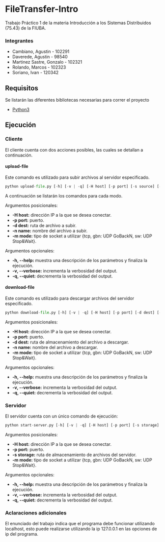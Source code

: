# FileTransfer-Intro
Trabajo Práctico 1 de la materia Introducción a los Sistemas Distribuidos (75.43) de la FIUBA.

### Integrantes
- Cambiano, Agustin - 102291
- Daverede, Agustin - 98540
- Martinez Sastre, Gonzalo - 102321
- Rolando, Marcos - 102323
- Soriano, Ivan - 120342

## Requisitos
Se listarán las diferentes bibliotecas necesarias para correr el proyecto
- [Python3](https://www.python.org/downloads/)

## Ejecución

### Cliente

El cliente cuenta con dos acciones posibles, las cuales se detallan a continuación.

#### upload-file

Este comando es utilizado para subir archivos al servidor especificado.

```python
python upload-file.py [-h] [-v | -q] [-H host] [-p port] [-s source] [-n name] [-m mode]
```
A continuación se listarán los comandos para cada modo.

Argumentos posicionales:
*  **-H host:** dirección IP a la que se desea conectar.
*  **-p port:** puerto.
*  **-d dest:** ruta de archivo a subir.
*  **-n name:** nombre del archivo a subir.
*  **-m mode:** tipo de socket a utilizar {tcp, gbn: UDP GoBackN, sw: UDP Stop&Wait}.           

Argumentos opcionales:
*  **-h, --help:** muestra una descripción de los parámetros y finaliza la ejecución.
*  **-v, --verbose:** incrementa la verbosidad del output.
*  **-q, --quiet:** decrementa la verbosidad del output.

#### download-file
Este comando es utilizado para descargar archivos del servidor especificado.

```python
python download-file.py [-h] [-v | -q] [-H host] [-p port] [-d dest] [-n name] [-m mode]
```

Argumentos posicionales:
*  **-H host:** dirección IP a la que se desea conectar.
*  **-p port:** puerto.
*  **-d dest:** ruta de almacenamiento del archivo a descargar.
*  **-n name:** nombre del archivo a descargar.
*  **-m mode:** tipo de socket a utilizar {tcp, gbn: UDP GoBackN, sw: UDP Stop&Wait}.

Argumentos opcionales:
*  **-h, --help:** muestra una descripción de los parámetros y finaliza la ejecución.
*  **-v, --verbose:** incrementa la verbosidad del output.
*  **-q, --quiet:** decrementa la verbosidad del output.

### Servidor
El servidor cuenta con un único comando de ejecución:

```python
python start-server.py [-h] [-v | -q] [-H host] [-p port] [-s storage] [-m mode]
```

Argumentos posicionales:
*  **-H host:** dirección IP a la que se desea conectar.
*  **-p port:** puerto.
*  **-s storage:** ruta de almacenamiento de archivos del servidor.
*  **-m mode:** tipo de socket a utilizar {tcp, gbn: UDP GoBackN, sw: UDP Stop&Wait}.

Argumentos opcionales:
*  **-h, --help:** muestra una descripción de los parámetros y finaliza la ejecución.
*  **-v, --verbose:** incrementa la verbosidad del output.
*  **-q, --quiet:** decrementa la verbosidad del output.

### Aclaraciones adicionales
El enunciado del trabajo indica que el programa debe funcionar utilizando localhost, esto puede realizarse utilizando la ip 127.0.0.1 en las opciones de ip del programa.
